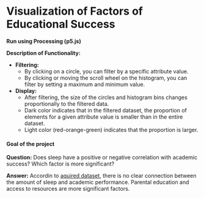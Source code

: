 # Visualization of Factors of Educational Success

**Run using Processing (p5.js)**

**Description of Functionality:**
- **Filtering:**
  - By clicking on a circle, you can filter by a specific attribute value.
  - By clicking or moving the scroll wheel on the histogram, you can filter by setting a maximum and minimum value.
- **Display:** 
  - After filtering, the size of the circles and histogram bins changes proportionally to the filtered data.
  - Dark color indicates that in the filtered dataset, the proportion of elements for a given attribute value is smaller than in the entire dataset.
  - Light color (red-orange-green) indicates that the proportion is larger.

#### Goal of the project
**Question:** Does sleep have a positive or negative correlation with academic success? Which factor is more significant?

**Answer:** Accordin to [aquired dataset](https://www.kaggle.com/datasets/lainguyn123/student-performance-factors), there is no clear connection between the amount of sleep and academic performance. Parental education and access to resources are more significant factors.
